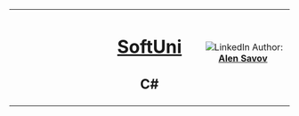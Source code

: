 <!-- Head Start -->
<table border="0" width="100%" cellspacing="1" cellpadding="3" align="center">
<tbody>
<tr>
<td align="center" width="33%"><img style="text-align: ce;" src="http://conf.softuni.bg/wp-content/uploads/2015/01/SoftUni-Logo-Flat_square-blue-300x235.png" alt="" /></td>
<td align="center" width="33%">
<h1><a href="https://softuni.bg/">SoftUni</a></h1>
<h2>C#</h2>
</td>
<td align="center" width="33%"><img src="https://media.licdn.com/dms/image/C5603AQHd5L6_q5AmNg/profile-displayphoto-shrink_200_200/0?e=1557964800&v=beta&t=6rg49x3Hv5WLd7I4-J9uOQ8YIPzOyw3L6GTStKfLM_Y" alt="" />
<img src="https://www.linkedin.com/favicon.ico" alt="LinkedIn" />
Author: 
<strong>
<a title="LinkedIn Alen Savov" href="https://media.licdn.com/dms/image/C4D03AQG-fdVFRUrgrA/profile-displayphoto-shrink_200_200/0?e=1564012800&v=beta&t=j7GCaQusdFbiRp7ukYzpSN1okkidi3nm7uHSRx9jJPk" target="_blank">
Alen Savov
</a>
</strong></p>
</td>
</tr>
</tbody>
</table>
<!-- Head End -->